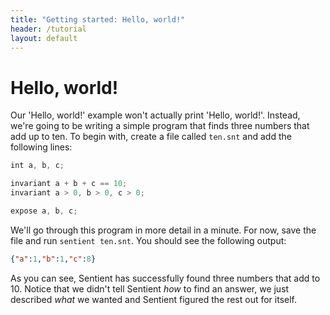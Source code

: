 ```yaml
---
title: "Getting started: Hello, world!"
header: /tutorial
layout: default
---
```

# Hello, world!

Our 'Hello, world!' example won't actually print 'Hello, world!'. Instead, we're
going to be writing a simple program that finds three numbers that add up to
ten. To begin with, create a file called `ten.snt` and add the following lines:

```javascript
int a, b, c;

invariant a + b + c == 10;
invariant a > 0, b > 0, c > 0;

expose a, b, c;
```

We'll go through this program in more detail in a minute. For now, save the file
and run `sentient ten.snt`. You should see the following output:

```json
{"a":1,"b":1,"c":8}
```

As you can see, Sentient has successfully found three numbers that add to 10.
Notice that we didn't tell Sentient *how* to find an answer, we just described
*what* we wanted and Sentient figured the rest out for itself.
